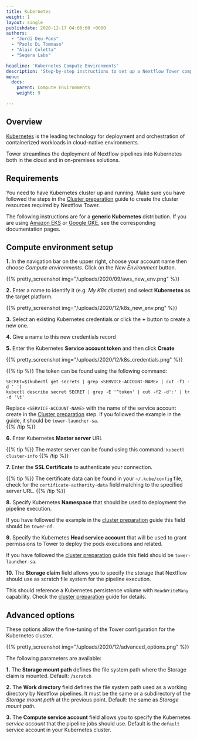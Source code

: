 ```yaml
---
title: Kubernetes
weight: 1
layout: single
publishdate: 2020-12-17 04:00:00 +0000
authors:
  - "Jordi Deu-Pons"
  - "Paolo Di Tommaso"
  - "Alain Coletta"
  - "Seqera Labs"

headline: 'Kubernetes Compute Environments'
description: 'Step-by-step instructions to set up a Nextflow Tower compute environment for a Kubernetes cluster'
menu:
  docs:
    parent: Compute Environments
    weight: 9

---
```

## Overview

[Kubernetes](https://kubernetes.io/) is the leading technology for deployment and orchestration of containerized workloads in cloud-native environments.

Tower streamlines the deployment of Nextflow pipelines into Kubernetes both in the
cloud and in on-premises solutions.


## Requirements

You need to have Kubernetes cluster up and running. Make sure you have followed
the steps in the [Cluster preparation](https://github.com/seqeralabs/nf-tower-k8s) guide to create the cluster resources required by Nextflow Tower.

The following instructions are for a **generic Kubernetes** distribution. If you are using
[Amazon EKS](/docs/compute-envs/eks/) or [Google GKE](/docs/compute-envs/gke/), see the corresponding documentation pages.


## Compute environment setup  

**1.** In the navigation bar on the upper right, choose your account name then choose
*Compute environments*. Click on the *New Environment* button.

{{% pretty_screenshot img="/uploads/2020/09/aws_new_env.png" %}}


**2.** Enter a name to identify it (e.g. *My K8s cluster*) and select **Kubernetes** as the target
platform.

{{% pretty_screenshot img="/uploads/2020/12/k8s_new_env.png" %}}


**3.** Select an existing Kubernetes credentials or click the **+** button to create a new one.

**4.** Give a name to this new credentials record

**5.** Enter the Kubernetes **Service account token** and then click **Create**

{{% pretty_screenshot img="/uploads/2020/12/k8s_credentials.png" %}}
<br>


{{% tip %}}
The token can be found using the following command:

    SECRET=$(kubectl get secrets | grep <SERVICE-ACCOUNT-NAME> | cut -f1 -d ' ')
    kubectl describe secret SECRET | grep -E '^token' | cut -f2 -d':' | tr -d '\t'

Replace `<SERVICE-ACCOUNT-NAME>` with the name of the service account create in the [Cluster preparation](https://github.com/seqeralabs/nf-tower-k8s/blob/master/cluster-preparation.md#2-service-account--role-creation) step.
If you followed the example in the guide, it should be `tower-launcher-sa`.
<br>
{{% /tip %}}


**6.** Enter Kubernetes **Master server** URL

{{% tip %}}
The master server can be found using this command: `kubectl cluster-info`
{{% /tip %}}

**7.** Enter the **SSL Certificate** to authenticate your connection.

{{% tip %}}
The certificate data can be found in your `~/.kube/config` file, check for the `certificate-authority-data` field matching to the specified server URL.
{{% /tip %}}

**8.** Specify Kubernetes **Namespace** that should be used to deployment the pipeline execution.

If you have followed the example in the [cluster preparation](https://github.com/seqeralabs/nf-tower-k8s/blob/master/cluster-preparation.md#2-service-account--role-creation) guide this field should be `tower-nf`.

**9.** Specify the Kubernetes **Head service account** that will be used to grant permissions to Tower to deploy the pods executions and related.

If you have followed the [cluster preparation](https://github.com/seqeralabs/nf-tower-k8s/blob/master/cluster-preparation.md#2-service-account--role-creation) guide this field should be `tower-launcher-sa`.

**10.** The **Storage claim** field allows you to specify the storage that Nextflow should use as
scratch file system for the pipeline execution.

This should reference a Kubernetes persistence volume with `ReadWriteMany` capability.
Check the [cluster preparation](https://github.com/seqeralabs/nf-tower-k8s/blob/master/cluster-preparation.md#3-storage-configuration) guide for details.

## Advanced options

These options allow the fine-tuning of the Tower configuration for the Kubernetes cluster.


{{% pretty_screenshot img="/uploads/2020/12/advanced_options.png" %}}
<br>

The following parameters are available:

**1.** The **Storage mount path** defines the file system path where the Storage claim is mounted. Default: `/scratch`

**2.** The **Work directory** field defines the file system path used as a working directory by Nextflow pipelines. It must be the same or a subdirectory of the *Storage mount path* at the previous point. Default: the same as *Storage mount path*.

**3.** The  **Compute service account** field allows you to specify the Kubernetes *service account* that the pipeline jobs should use. Default is the `default` service account in your Kubernetes cluster.

